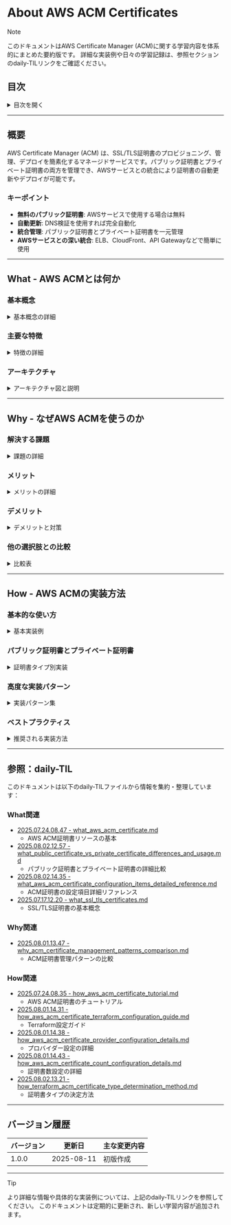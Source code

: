# About AWS ACM Certificates

> [!NOTE]
> このドキュメントはAWS Certificate Manager (ACM)に関する学習内容を体系的にまとめた要約版です。
> 詳細な実装例や日々の学習記録は、参照セクションのdaily-TILリンクをご確認ください。

## 目次

<details>
<summary>目次を開く</summary>

- [概要](#概要)
- [What - AWS ACMとは何か](#what---aws-acmとは何か)
  - [基本概念](#基本概念)
  - [主要な特徴](#主要な特徴)
  - [アーキテクチャ](#アーキテクチャ)
- [Why - なぜAWS ACMを使うのか](#why---なぜaws-acmを使うのか)
  - [解決する課題](#解決する課題)
  - [メリット](#メリット)
  - [デメリット](#デメリット)
  - [他の選択肢との比較](#他の選択肢との比較)
- [How - AWS ACMの実装方法](#how---aws-acmの実装方法)
  - [基本的な使い方](#基本的な使い方)
  - [パブリック証明書とプライベート証明書](#パブリック証明書とプライベート証明書)
  - [高度な実装パターン](#高度な実装パターン)
  - [ベストプラクティス](#ベストプラクティス)
- [参照：daily-TIL](#参照daily-til)

</details>

---

## 概要

AWS Certificate Manager (ACM) は、SSL/TLS証明書のプロビジョニング、管理、デプロイを簡素化するマネージドサービスです。パブリック証明書とプライベート証明書の両方を管理でき、AWSサービスとの統合により証明書の自動更新やデプロイが可能です。

### キーポイント

- **無料のパブリック証明書**: AWSサービスで使用する場合は無料
- **自動更新**: DNS検証を使用すれば完全自動化
- **統合管理**: パブリック証明書とプライベート証明書を一元管理
- **AWSサービスとの深い統合**: ELB、CloudFront、API Gatewayなどで簡単に使用

---

## What - AWS ACMとは何か

### 基本概念

<details>
<summary>基本概念の詳細</summary>

AWS ACMは、SSL/TLS証明書のライフサイクル全体を管理するサービスです。

#### 定義

AWSサービスおよび内部接続用のリソースで使用するパブリックおよびプライベートSSL/TLS証明書のプロビジョニング、管理、およびデプロイを処理するサービス。

#### 構成要素

1. **証明書の種類**
   - パブリック証明書: インターネット向けサービス用
   - プライベート証明書: 内部システム用

2. **検証方法**
   - DNS検証: 推奨（自動更新可能）
   - Email検証: レガシー（手動更新必要）

3. **統合サービス**
   - Elastic Load Balancer (ELB)
   - Amazon CloudFront
   - Amazon API Gateway
   - AWS Elastic Beanstalk
   - AWS CloudFormation

</details>

### 主要な特徴

<details>
<summary>特徴の詳細</summary>

#### 1. 証明書の自動管理

```mermaid
graph LR
    subgraph "ACM自動管理"
        A[証明書要求] --> B[ドメイン検証]
        B --> C[証明書発行]
        C --> D[自動デプロイ]
        D --> E[自動更新]
        E --> B
    end
    
    style A fill:#e3f2fd
    style C fill:#c8e6c9
    style E fill:#fff3e0
```

#### 2. 証明書の種類と特性

| 証明書タイプ | 発行元 | 信頼性 | 用途 | コスト |
|------------|--------|--------|------|--------|
| パブリック | 公的CA | グローバル | インターネット公開 | 無料* |
| プライベート | Private CA | 組織内 | 内部システム | CA運用費 |

*AWSサービスで使用する場合

#### 3. 検証方法の比較

```mermaid
graph TD
    subgraph "DNS検証（推奨）"
        DNS1[DNS検証開始] --> DNS2[CNAMEレコード追加]
        DNS2 --> DNS3[自動検証]
        DNS3 --> DNS4[証明書発行]
        DNS4 --> DNS5[自動更新可能]
    end
    
    subgraph "Email検証"
        Email1[Email検証開始] --> Email2[検証メール送信]
        Email2 --> Email3[手動承認]
        Email3 --> Email4[証明書発行]
        Email4 --> Email5[手動更新必要]
    end
    
    style DNS5 fill:#c8e6c9
    style Email5 fill:#ffcdd2
```

</details>

### アーキテクチャ

<details>
<summary>アーキテクチャ図と説明</summary>

```mermaid
graph TB
    subgraph "証明書の要求と管理"
        User[管理者]
        ACM[AWS ACM]
        PCA[AWS Private CA]
    end
    
    subgraph "検証プロセス"
        DNS[Route 53]
        Email[Email検証]
        CA[公的CA]
    end
    
    subgraph "証明書の使用"
        ELB[Elastic Load Balancer]
        CF[CloudFront]
        API[API Gateway]
    end
    
    subgraph "アプリケーション"
        Web[Webサイト]
        App[アプリケーション]
        Internal[内部サービス]
    end
    
    User --> ACM
    User --> PCA
    
    ACM --> DNS
    ACM --> Email
    ACM --> CA
    
    PCA --> ACM
    
    ACM --> ELB
    ACM --> CF
    ACM --> API
    
    ELB --> Web
    CF --> App
    API --> Internal
    
    style ACM fill:#FFD700
    style DNS fill:#87CEEB
    style CA fill:#90EE90
```

#### データフロー

1. **証明書の要求**: 管理者がACMに証明書を要求
2. **ドメイン検証**: DNS/Email経由でドメイン所有権を確認
3. **証明書発行**: 検証完了後、証明書を発行
4. **自動デプロイ**: 指定されたAWSサービスに自動配置
5. **自動更新**: 期限前に自動的に更新（DNS検証時）

</details>

---

## Why - なぜAWS ACMを使うのか

### 解決する課題

<details>
<summary>課題の詳細</summary>

#### 従来の証明書管理の問題点

1. **手動プロセスの負担**
   - 証明書の購入・更新の手間
   - 各サーバーへの手動インストール
   - 期限管理の煩雑さ

2. **セキュリティリスク**
   - 証明書の期限切れによるサービス停止
   - 秘密鍵の漏洩リスク
   - 不適切な証明書管理

3. **コストの問題**
   - 高額な証明書購入費用
   - 管理工数による人件費
   - 証明書関連のインシデント対応コスト

#### ACMによる解決

```mermaid
graph LR
    subgraph "従来の方法"
        A1[手動購入] --> A2[手動インストール]
        A2 --> A3[手動更新]
        A3 --> A4[期限管理]
        A4 --> A5[トラブル対応]
    end
    
    subgraph "ACMの方法"
        B1[自動要求] --> B2[自動検証]
        B2 --> B3[自動デプロイ]
        B3 --> B4[自動更新]
        B4 --> B5[監視・アラート]
    end
    
    style A5 fill:#ffcdd2
    style B5 fill:#c8e6c9
```

</details>

### メリット

<details>
<summary>メリットの詳細</summary>

#### ビジネス面のメリット

1. **コスト削減**
   - パブリック証明書が無料（AWSサービス利用時）
   - 管理工数の大幅削減
   - 証明書関連の障害減少

2. **運用効率化**
   - 証明書の自動更新
   - 一元管理による効率化
   - APIによる自動化対応

3. **セキュリティ向上**
   - AWS KMSによる秘密鍵の保護
   - 証明書期限切れリスクの排除
   - 監査ログの自動記録

#### 技術面のメリット

1. **シームレスな統合**
   ```hcl
   # ELBへの簡単な適用
   resource "aws_lb_listener" "https" {
     load_balancer_arn = aws_lb.main.arn
     port              = "443"
     protocol          = "HTTPS"
     certificate_arn   = aws_acm_certificate.cert.arn
   }
   ```

2. **自動化対応**
   - Terraform/CloudFormationサポート
   - AWS CLIでの操作
   - SDKによるプログラマブル管理

3. **高可用性**
   - マルチリージョン対応
   - 自動フェイルオーバー
   - 99.9% SLA

</details>

### デメリット

<details>
<summary>デメリットと対策</summary>

| デメリット | 影響 | 対策 |
|-----------|------|------|
| AWS限定 | 他クラウドで使用不可 | エクスポート機能の活用 |
| リージョン制限 | CloudFrontはus-east-1必須 | クロスリージョンレプリケーション |
| ワイルドカード制限 | *.*.example.com不可 | SANで複数ドメイン指定 |
| Private CA費用 | 月額$400〜 | 証明書数でコスト評価 |

</details>

### 他の選択肢との比較

<details>
<summary>比較表</summary>

| 項目 | AWS ACM | Let's Encrypt | 商用CA | 自己署名 |
|------|---------|---------------|--------|----------|
| コスト | 無料* | 無料 | 有料 | 無料 |
| 自動更新 | ○ | △ | × | × |
| 信頼性 | 高 | 中 | 高 | 低 |
| 管理負荷 | 最小 | 中 | 高 | 中 |
| AWS統合 | 完全 | 手動 | 手動 | 手動 |

*AWSサービスで使用する場合

</details>

---

## How - AWS ACMの実装方法

### 基本的な使い方

<details>
<summary>基本実装例</summary>

#### 1. パブリック証明書の作成

```hcl
resource "aws_acm_certificate" "main" {
  domain_name       = "example.com"
  validation_method = "DNS"
  
  subject_alternative_names = [
    "*.example.com",
    "api.example.com"
  ]
  
  tags = {
    Name        = "main-certificate"
    Environment = "production"
  }
  
  lifecycle {
    create_before_destroy = true
  }
}
```

#### 2. DNS検証の自動化

```hcl
# Route53でのDNS検証レコード作成
resource "aws_route53_record" "cert_validation" {
  for_each = {
    for dvo in aws_acm_certificate.main.domain_validation_options : dvo.domain_name => {
      name   = dvo.resource_record_name
      record = dvo.resource_record_value
      type   = dvo.resource_record_type
    }
  }
  
  allow_overwrite = true
  name            = each.value.name
  records         = [each.value.record]
  ttl             = 60
  type            = each.value.type
  zone_id         = data.aws_route53_zone.main.zone_id
}

# 検証の完了待機
resource "aws_acm_certificate_validation" "main" {
  certificate_arn         = aws_acm_certificate.main.arn
  validation_record_fqdns = [for record in aws_route53_record.cert_validation : record.fqdn]
}
```

#### 3. ELBへの適用

```hcl
resource "aws_lb_listener" "https" {
  load_balancer_arn = aws_lb.main.arn
  port              = "443"
  protocol          = "HTTPS"
  ssl_policy        = "ELBSecurityPolicy-TLS-1-2-2017-01"
  certificate_arn   = aws_acm_certificate_validation.main.certificate_arn
  
  default_action {
    type             = "forward"
    target_group_arn = aws_lb_target_group.main.arn
  }
}
```

</details>

### パブリック証明書とプライベート証明書

<details>
<summary>証明書タイプ別実装</summary>

#### 証明書選択フローチャート

```mermaid
flowchart TD
    Start([証明書が必要]) --> Q1{アクセス元は？}
    
    Q1 -->|インターネット公開| Public[パブリック証明書]
    Q1 -->|組織内のみ| Q2{証明書の数は？}
    
    Q2 -->|少数<br/>10枚以下| Q3{コストを優先？}
    Q2 -->|大量<br/>100枚以上| Private[プライベート証明書]
    
    Q3 -->|はい| Public2[パブリック証明書<br/>ACM無料]
    Q3 -->|いいえ<br/>管理を優先| Private2[プライベート証明書]
    
    Public --> Use1[AWS ACM<br/>DNS検証]
    Private --> Use2[AWS Private CA<br/>+ ACM]
    
    style Public fill:#c8e6c9
    style Private fill:#fff3e0
```

#### パブリック証明書の実装

```hcl
# インターネット向けサービス用
resource "aws_acm_certificate" "public" {
  domain_name       = "www.example.com"
  validation_method = "DNS"
  
  # 透過性ログを有効化（推奨）
  options {
    certificate_transparency_logging_preference = "ENABLED"
  }
  
  lifecycle {
    create_before_destroy = true
  }
}
```

#### プライベート証明書の実装

```hcl
# Private CAの作成
resource "aws_acmpca_certificate_authority" "private_ca" {
  type = "ROOT"
  
  certificate_authority_configuration {
    key_algorithm     = "RSA_4096"
    signing_algorithm = "SHA512WITHRSA"
    
    subject {
      common_name  = "Internal Root CA"
      organization = "Example Corp"
    }
  }
}

# プライベート証明書の発行
resource "aws_acm_certificate" "private" {
  domain_name               = "internal.example.local"
  certificate_authority_arn = aws_acmpca_certificate_authority.private_ca.arn
  
  options {
    certificate_transparency_logging_preference = "DISABLED"
  }
}
```

</details>

### 高度な実装パターン

<details>
<summary>実装パターン集</summary>

#### パターン1: マルチリージョン証明書

```hcl
# CloudFront用（us-east-1必須）
provider "aws" {
  alias  = "virginia"
  region = "us-east-1"
}

resource "aws_acm_certificate" "cloudfront" {
  provider          = aws.virginia
  domain_name       = "cdn.example.com"
  validation_method = "DNS"
}

# リージョナルサービス用
resource "aws_acm_certificate" "regional" {
  domain_name       = "api.example.com"
  validation_method = "DNS"
}
```

#### パターン2: ワイルドカード証明書戦略

```hcl
# 環境別ワイルドカード証明書
locals {
  environments = ["dev", "staging", "prod"]
}

resource "aws_acm_certificate" "env_certs" {
  for_each = toset(local.environments)
  
  domain_name = "*.${each.key}.example.com"
  subject_alternative_names = [
    "${each.key}.example.com",
    "*.api.${each.key}.example.com"
  ]
  
  validation_method = "DNS"
}
```

#### パターン3: 証明書の監視とアラート

```hcl
# 証明書期限監視
resource "aws_cloudwatch_metric_alarm" "cert_expiry" {
  alarm_name          = "acm-certificate-expiry"
  comparison_operator = "LessThanThreshold"
  evaluation_periods  = "1"
  metric_name        = "DaysToExpiry"
  namespace          = "AWS/CertificateManager"
  period             = "86400"
  statistic          = "Average"
  threshold          = "30"
  alarm_description  = "Certificate expiring in 30 days"
  
  dimensions = {
    CertificateArn = aws_acm_certificate.main.arn
  }
}
```

</details>

### ベストプラクティス

<details>
<summary>推奨される実装方法</summary>

#### 1. DNS検証の使用

```hcl
# 推奨：DNS検証
resource "aws_acm_certificate" "recommended" {
  domain_name       = "example.com"
  validation_method = "DNS"  # 自動更新可能
}

# 非推奨：Email検証
resource "aws_acm_certificate" "not_recommended" {
  domain_name       = "example.com"
  validation_method = "EMAIL"  # 手動更新必要
}
```

#### 2. CAA レコードの設定

```hcl
# 証明書発行を制限するCAAレコード
resource "aws_route53_record" "caa" {
  zone_id = data.aws_route53_zone.main.zone_id
  name    = "example.com"
  type    = "CAA"
  ttl     = 300
  
  records = [
    "0 issue \"amazon.com\"",
    "0 issuewild \"amazon.com\""
  ]
}
```

#### 3. タグ戦略

```hcl
locals {
  common_tags = {
    ManagedBy   = "Terraform"
    Service     = "ACM"
    Environment = var.environment
    CostCenter  = var.cost_center
  }
}

resource "aws_acm_certificate" "tagged" {
  domain_name = var.domain_name
  
  tags = merge(local.common_tags, {
    Name        = "${var.project_name}-certificate"
    Type        = "public"
    AutoRenew   = "true"
    ValidMethod = "DNS"
  })
}
```

#### 4. 証明書のライフサイクル管理

```hcl
# 証明書更新時の無停止切り替え
resource "aws_acm_certificate" "zero_downtime" {
  domain_name       = "api.example.com"
  validation_method = "DNS"
  
  lifecycle {
    create_before_destroy = true
  }
}

# ALBリスナーでの証明書切り替え
resource "aws_lb_listener_certificate" "additional" {
  listener_arn    = aws_lb_listener.https.arn
  certificate_arn = aws_acm_certificate.zero_downtime.arn
}
```

#### 5. セキュリティベストプラクティス

**パブリック証明書の場合:**
- DNS検証を使用（自動更新可能）
- CAAレコードで発行元を制限
- Certificate Transparencyログを有効化
- HSTS設定と組み合わせ

**プライベート証明書の場合:**
- ルートCAはオフライン管理
- 中間CAによる階層構造
- 定期的な監査ログレビュー
- HSM（Hardware Security Module）の使用検討

</details>

---

## 参照：daily-TIL

このドキュメントは以下のdaily-TILファイルから情報を集約・整理しています：

### What関連

- [2025.07.24.08.47 - what_aws_acm_certificate.md](../daily/2025.07.24.08.47_what_aws_acm_certificate.md)
  - AWS ACM証明書リソースの基本
- [2025.08.02.12.57 - what_public_certificate_vs_private_certificate_differences_and_usage.md](../daily/2025.08.02.12.57_what_public_certificate_vs_private_certificate_differences_and_usage.md)
  - パブリック証明書とプライベート証明書の詳細比較
- [2025.08.02.14.35 - what_aws_acm_certificate_configuration_items_detailed_reference.md](../daily/2025.08.02.14.35_what_aws_acm_certificate_configuration_items_detailed_reference.md)
  - ACM証明書の設定項目詳細リファレンス
- [2025.07.17.12.20 - what_ssl_tls_certificates.md](../daily/2025.07.17.12.20_what_ssl_tls_certificates.md)
  - SSL/TLS証明書の基本概念

### Why関連

- [2025.08.01.13.47 - why_acm_certificate_management_patterns_comparison.md](../daily/2025.08.01.13.47_why_acm_certificate_management_patterns_comparison.md)
  - ACM証明書管理パターンの比較

### How関連

- [2025.07.24.08.35 - how_aws_acm_certificate_tutorial.md](../daily/2025.07.24.08.35_how_aws_acm_certificate_tutorial.md)
  - AWS ACM証明書のチュートリアル
- [2025.08.01.14.31 - how_aws_acm_certificate_terraform_configuration_guide.md](../daily/2025.08.01.14.31_how_aws_acm_certificate_terraform_configuration_guide.md)
  - Terraform設定ガイド
- [2025.08.01.14.38 - how_aws_acm_certificate_provider_configuration_details.md](../daily/2025.08.01.14.38_how_aws_acm_certificate_provider_configuration_details.md)
  - プロバイダー設定の詳細
- [2025.08.01.14.43 - how_aws_acm_certificate_count_configuration_details.md](../daily/2025.08.01.14.43_how_aws_acm_certificate_count_configuration_details.md)
  - 証明書数設定の詳細
- [2025.08.02.13.21 - how_terraform_acm_certificate_type_determination_method.md](../daily/2025.08.02.13.21_how_terraform_acm_certificate_type_determination_method.md)
  - 証明書タイプの決定方法

---

## バージョン履歴

| バージョン | 更新日 | 主な変更内容 |
|-----------|---------|-------------|
| 1.0.0 | 2025-08-11 | 初版作成 |

---

> [!TIP]
> より詳細な情報や具体的な実装例については、上記のdaily-TILリンクを参照してください。
> このドキュメントは定期的に更新され、新しい学習内容が追加されます。

